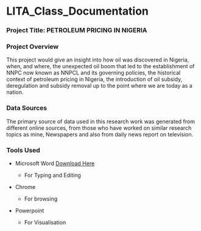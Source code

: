 # LITA_Class_Documentation

### Project Title: PETROLEUM PRICING IN NIGERIA

### Project Overview
This project would give an insight into how oil was discovered in Nigeria, when, and where, the unexpected oil boom that led to the establishment of NNPC now known as NNPCL and its governing policies, the historical context of petroleum pricing in Nigeria, the introduction of oil subsidy, deregulation and subsidy removal up to the point where we are today as a nation.

### Data Sources
The primary source of data used in this research work was generated from different online sources, from those who have worked on similar research topics as mine, Newspapers and also from daily news report on television.

### Tools Used
- Microsoft Word [Download Here](https://www.microsoft.com)
    - For Typing and Editing
- Chrome
    - For browsing
- Powerpoint

  
    - For Visualisation

